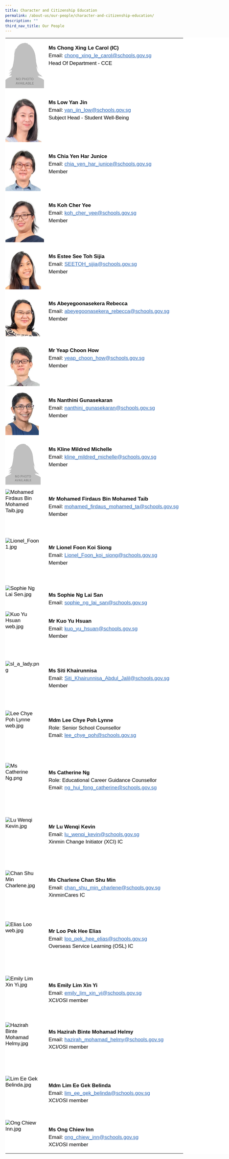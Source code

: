 ```yaml
---
title: Character and Citizenship Education
permalink: /about-us/our-people/character-and-citizenship-education/
description: ""
third_nav_title: Our People
---
```

<table style="margin: auto; outline: 0px; padding: 0px; border-collapse: collapse; clear: both; border: 1px solid transparent; table-layout: fixed; color: rgb(0, 0, 0); font-family: Helvetica, sans-serif; font-size: 17px; font-style: normal; font-variant-ligatures: normal; font-variant-caps: normal; font-weight: 400; letter-spacing: normal; orphans: 2; text-align: left; text-transform: none; white-space: normal; widows: 2; word-spacing: 0px; -webkit-text-stroke-width: 0px; background-color: rgb(255, 255, 255); text-decoration-thickness: initial; text-decoration-style: initial; text-decoration-color: initial; width: 840px;" class="ive_eobj_center ives_tab_kosong"><tbody style="margin: 0px; outline: 0px; padding: 0px;"><tr style="margin: 0px; outline: 0px; padding: 0px;"><td style="margin: 0px; outline: 0px; padding: 0px 15px 15px 0px; vertical-align: top; width: 120px;"><img style="margin: 0px 10px 0px 0px; outline: 0px; padding: 0px; border: none; max-width: 100%; float: left;" class="ive_eobj_left" alt="sl_a_lady.png" src="/images/sl_a_lady.png"><br style="margin: 0px; outline: 0px; padding: 0px;"></td><td style="margin: 0px; outline: 0px; padding: 0px 15px 15px 0px; vertical-align: top;"><br style="margin: 0px; outline: 0px; padding: 0px;"><div style="margin: 0px; outline: 0px; padding: 0px; line-height: 24.99px; color: rgb(0, 0, 0); font-family: Helvetica, sans-serif; font-size: 17px; font-weight: 400;"><b style="margin: 0px; outline: 0px; padding: 0px;">Ms&nbsp;</b><span style="margin: 0px; outline: 0px; padding: 0px; background-color: initial;"><b style="margin: 0px; outline: 0px; padding: 0px;">Chong Xing Le Carol (IC)</b></span></div><div style="margin: 0px; outline: 0px; padding: 0px; line-height: 24.99px; color: rgb(0, 0, 0); font-family: Helvetica, sans-serif; font-size: 17px; font-weight: 400;">Email:<span>&nbsp;</span><a style="margin: 0px; outline: 0px; padding: 0px; color: rgb(42, 103, 183); text-decoration: underline;" target="" href="mailto:chong_xing_le_carol@schools.gov.sg">chong_xing_le_carol@schools.gov.sg</a></div><div style="margin: 0px; outline: 0px; padding: 0px; line-height: 24.99px; color: rgb(0, 0, 0); font-family: Helvetica, sans-serif; font-size: 17px; font-weight: 400;">Head Of Department - CCE</div></td></tr><tr style="margin: 0px; outline: 0px; padding: 0px;"><td style="margin: 0px; outline: 0px; padding: 0px 15px 15px 0px; vertical-align: top;"><img style="margin: 0px 10px 0px 0px; outline: 0px; padding: 0px; border: none; max-width: 100%; float: left;" class="ive_eobj_left" alt="Low Yan Jin.jpg" src="/images/Low%20Yan%20Jin.jpeg"><br style="margin: 0px; outline: 0px; padding: 0px;"></td><td style="margin: 0px; outline: 0px; padding: 0px 15px 15px 0px; vertical-align: top;"><br style="margin: 0px; outline: 0px; padding: 0px;"><div style="margin: 0px; outline: 0px; padding: 0px; line-height: 24.99px; color: rgb(0, 0, 0); font-family: Helvetica, sans-serif; font-size: 17px; font-weight: 400;"><b style="margin: 0px; outline: 0px; padding: 0px;">Ms&nbsp;</b><span style="margin: 0px; outline: 0px; padding: 0px; background-color: initial;"><b style="margin: 0px; outline: 0px; padding: 0px;">Low Yan Jin</b></span></div><div style="margin: 0px; outline: 0px; padding: 0px; line-height: 24.99px; color: rgb(0, 0, 0); font-family: Helvetica, sans-serif; font-size: 17px; font-weight: 400;">Email:<span>&nbsp;</span><a style="margin: 0px; outline: 0px; padding: 0px; color: rgb(42, 103, 183); text-decoration: underline;" target="" href="mailto:yan_jin_low@schools.gov.sg">yan_jin_low@schools.gov.sg</a></div><div style="margin: 0px; outline: 0px; padding: 0px; line-height: 24.99px; color: rgb(0, 0, 0); font-family: Helvetica, sans-serif; font-size: 17px; font-weight: 400;"><span style="margin: 0px; outline: 0px; padding: 0px; background-color: initial;">Subject Head - Student Well-Being</span></div></td></tr><tr style="margin: 0px; outline: 0px; padding: 0px;"><td style="margin: 0px; outline: 0px; padding: 0px 15px 15px 0px; vertical-align: top;"><img style="margin: 0px 10px 0px 0px; outline: 0px; padding: 0px; border: none; max-width: 100%; float: left; width: 115px; height: 145px;" class="ive_eobj_left" alt="Chia Yen Har Junice.jpg" src="/images/Chia%20Yen%20Har%20Junice.jpeg"><br style="margin: 0px; outline: 0px; padding: 0px;"></td><td style="margin: 0px; outline: 0px; padding: 0px 15px 15px 0px; vertical-align: top;"><br style="margin: 0px; outline: 0px; padding: 0px;"><div style="margin: 0px; outline: 0px; padding: 0px; line-height: 24.99px; color: rgb(0, 0, 0); font-family: Helvetica, sans-serif; font-size: 17px; font-weight: 400;"><b style="margin: 0px; outline: 0px; padding: 0px;">Ms&nbsp;<span style="margin: 0px; outline: 0px; padding: 0px; background-color: initial;"></span><span style="margin: 0px; outline: 0px; padding: 0px; background-color: initial;">Chia Yen Har Junice</span></b></div><div style="margin: 0px; outline: 0px; padding: 0px; line-height: 24.99px; color: rgb(0, 0, 0); font-family: Helvetica, sans-serif; font-size: 17px; font-weight: 400;">Email:<span>&nbsp;</span><a style="margin: 0px; outline: 0px; padding: 0px; color: rgb(42, 103, 183); text-decoration: underline;" target="" href="mailto:chia_yen_har_junice@schools.gov.sg">chia_yen_har_junice@schools.gov.sg</a></div><div style="margin: 0px; outline: 0px; padding: 0px; line-height: 24.99px; color: rgb(0, 0, 0); font-family: Helvetica, sans-serif; font-size: 17px; font-weight: 400;">Member<br style="margin: 0px; outline: 0px; padding: 0px;"></div><div style="margin: 0px; outline: 0px; padding: 0px; line-height: 24.99px; color: rgb(0, 0, 0); font-family: Helvetica, sans-serif; font-size: 17px; font-weight: 400;"><br style="margin: 0px; outline: 0px; padding: 0px;"></div><div style="margin: 0px; outline: 0px; padding: 0px; line-height: 24.99px; color: rgb(0, 0, 0); font-family: Helvetica, sans-serif; font-size: 17px; font-weight: 400;"><br style="margin: 0px; outline: 0px; padding: 0px;"></div></td></tr><tr style="margin: 0px; outline: 0px; padding: 0px;"><td style="margin: 0px; outline: 0px; padding: 0px 15px 15px 0px; vertical-align: top;"><img style="margin: 0px 10px 0px 0px; outline: 0px; padding: 0px; border: none; max-width: 100%; float: left;" class="ive_eobj_left" alt="Koh Cher Yee.jpg" src="/images/Koh%20Cher%20Yee.jpeg"><br style="margin: 0px; outline: 0px; padding: 0px;"></td><td style="margin: 0px; outline: 0px; padding: 0px 15px 15px 0px; vertical-align: top;"><br style="margin: 0px; outline: 0px; padding: 0px;"><div style="margin: 0px; outline: 0px; padding: 0px; line-height: 24.99px; color: rgb(0, 0, 0); font-family: Helvetica, sans-serif; font-size: 17px; font-weight: 400;"><b style="margin: 0px; outline: 0px; padding: 0px;">Ms Koh Cher Yee</b></div><div style="margin: 0px; outline: 0px; padding: 0px; line-height: 24.99px; color: rgb(0, 0, 0); font-family: Helvetica, sans-serif; font-size: 17px; font-weight: 400;">Email:<span>&nbsp;</span><a style="margin: 0px; outline: 0px; padding: 0px; color: rgb(42, 103, 183); text-decoration: underline;" target="" href="mailto:koh_cher_yee@schools.gov.sg">koh_cher_yee@schools.gov.sg</a></div><div style="margin: 0px; outline: 0px; padding: 0px; line-height: 24.99px; color: rgb(0, 0, 0); font-family: Helvetica, sans-serif; font-size: 17px; font-weight: 400;">Member<br style="margin: 0px; outline: 0px; padding: 0px;"></div></td></tr><tr style="margin: 0px; outline: 0px; padding: 0px;"><td style="margin: 0px; outline: 0px; padding: 0px 15px 15px 0px; vertical-align: top;"><img style="margin: 0px 10px 0px 0px; outline: 0px; padding: 0px; border: none; max-width: 100%; float: left; width: 116px; height: 139px;" class="ive_eobj_left" alt="Estee See Toh Sijia.jpg" src="/images/Estee%20See%20Toh%20Sijia.jpeg"><br style="margin: 0px; outline: 0px; padding: 0px;"></td><td style="margin: 0px; outline: 0px; padding: 0px 15px 15px 0px; vertical-align: top;"><br style="margin: 0px; outline: 0px; padding: 0px;"><div style="margin: 0px; outline: 0px; padding: 0px; line-height: 24.99px; color: rgb(0, 0, 0); font-family: Helvetica, sans-serif; font-size: 17px; font-weight: 400;"><b style="margin: 0px; outline: 0px; padding: 0px;">Ms Estee See Toh Sijia</b></div><div style="margin: 0px; outline: 0px; padding: 0px; line-height: 24.99px; color: rgb(0, 0, 0); font-family: Helvetica, sans-serif; font-size: 17px; font-weight: 400;">Email:<span>&nbsp;</span><a style="margin: 0px; outline: 0px; padding: 0px; color: rgb(42, 103, 183); text-decoration: underline;" target="" href="mailto:SEETOH_sijia@schools.gov.sg">SEETOH_sijia@schools.gov.sg</a></div><div style="margin: 0px; outline: 0px; padding: 0px; line-height: 24.99px; color: rgb(0, 0, 0); font-family: Helvetica, sans-serif; font-size: 17px; font-weight: 400;">Member<br style="margin: 0px; outline: 0px; padding: 0px;"></div></td></tr><tr style="margin: 0px; outline: 0px; padding: 0px;"><td style="margin: 0px; outline: 0px; padding: 0px 15px 15px 0px; vertical-align: top;"><img style="margin: 0px 10px 0px 0px; outline: 0px; padding: 0px; border: none; max-width: 100%; float: left; width: 113px; height: 138px;" class="ive_eobj_left" alt="Abeyegoonasekera Rebecca.jpg" src="/images/Abeyegoonasekera%20Rebecca.jpeg"><br style="margin: 0px; outline: 0px; padding: 0px;"></td><td style="margin: 0px; outline: 0px; padding: 0px 15px 15px 0px; vertical-align: top;"><br style="margin: 0px; outline: 0px; padding: 0px;"><div style="margin: 0px; outline: 0px; padding: 0px; line-height: 24.99px; color: rgb(0, 0, 0); font-family: Helvetica, sans-serif; font-size: 17px; font-weight: 400;"><b style="margin: 0px; outline: 0px; padding: 0px;">Ms Abeyegoonasekera Rebecca</b></div><div style="margin: 0px; outline: 0px; padding: 0px; line-height: 24.99px; color: rgb(0, 0, 0); font-family: Helvetica, sans-serif; font-size: 17px; font-weight: 400;">Email:<span>&nbsp;</span><a style="margin: 0px; outline: 0px; padding: 0px; color: rgb(42, 103, 183); text-decoration: underline;" target="" href="mailto:abeyegoonasekera_rebecca@schools.gov.sg">abeyegoonasekera_rebecca@schools.gov.sg</a></div><div style="margin: 0px; outline: 0px; padding: 0px; line-height: 24.99px; color: rgb(0, 0, 0); font-family: Helvetica, sans-serif; font-size: 17px; font-weight: 400;">Member<br style="margin: 0px; outline: 0px; padding: 0px;"></div></td></tr><tr style="margin: 0px; outline: 0px; padding: 0px;"><td style="margin: 0px; outline: 0px; padding: 0px 15px 15px 0px; vertical-align: top;"><img style="margin: 0px 10px 0px 0px; outline: 0px; padding: 0px; border: none; max-width: 100%; float: left; width: 112px; height: 148px;" class="ive_eobj_left" alt="Yeap Choon How.jpg" src="/images/Yeap%20Choon%20How.jpeg"><br style="margin: 0px; outline: 0px; padding: 0px;"></td><td style="margin: 0px; outline: 0px; padding: 0px 15px 15px 0px; vertical-align: top;"><br style="margin: 0px; outline: 0px; padding: 0px;"><div style="margin: 0px; outline: 0px; padding: 0px; line-height: 24.99px; color: rgb(0, 0, 0); font-family: Helvetica, sans-serif; font-size: 17px; font-weight: 400;"><b style="margin: 0px; outline: 0px; padding: 0px;">Mr Yeap Choon How</b></div><div style="margin: 0px; outline: 0px; padding: 0px; line-height: 24.99px; color: rgb(0, 0, 0); font-family: Helvetica, sans-serif; font-size: 17px; font-weight: 400;">Email:<span>&nbsp;</span><a style="margin: 0px; outline: 0px; padding: 0px; color: rgb(42, 103, 183); text-decoration: underline;" target="" href="mailto:yeap_choon_how@schools.gov.sg">yeap_choon_how@schools.gov.sg</a></div><div style="margin: 0px; outline: 0px; padding: 0px; line-height: 24.99px; color: rgb(0, 0, 0); font-family: Helvetica, sans-serif; font-size: 17px; font-weight: 400;">Member<br style="margin: 0px; outline: 0px; padding: 0px;"></div></td></tr><tr style="margin: 0px; outline: 0px; padding: 0px;"><td style="margin: 0px; outline: 0px; padding: 0px 15px 15px 0px; vertical-align: top;"><img style="margin: 0px 10px 0px 0px; outline: 0px; padding: 0px; border: none; max-width: 100%; float: left; width: 109px; height: 145px;" class="ive_eobj_left" alt="Nanthini Gunasekaran web.jpg" src="/images/Nanthini%20Gunasekaran%20web.jpeg"></td><td style="margin: 0px; outline: 0px; padding: 0px 15px 15px 0px; vertical-align: top;"><br style="margin: 0px; outline: 0px; padding: 0px;"><div style="margin: 0px; outline: 0px; padding: 0px; line-height: 24.99px; color: rgb(0, 0, 0); font-family: Helvetica, sans-serif; font-size: 17px; font-weight: 400;"><b style="margin: 0px; outline: 0px; padding: 0px;">Ms Nanthini Gunasekaran</b></div><div style="margin: 0px; outline: 0px; padding: 0px; line-height: 24.99px; color: rgb(0, 0, 0); font-family: Helvetica, sans-serif; font-size: 17px; font-weight: 400;">Email:<span>&nbsp;</span><a style="margin: 0px; outline: 0px; padding: 0px; color: rgb(42, 103, 183); text-decoration: underline;" target="" href="mailto:nanthini_gunasekaran@schools.gov.sg">nanthini_gunasekaran@schools.gov.sg</a></div><div style="margin: 0px; outline: 0px; padding: 0px; line-height: 24.99px; color: rgb(0, 0, 0); font-family: Helvetica, sans-serif; font-size: 17px; font-weight: 400;">Member<br style="margin: 0px; outline: 0px; padding: 0px;"></div></td></tr><tr style="margin: 0px; outline: 0px; padding: 0px;"><td style="margin: 0px; outline: 0px; padding: 0px 15px 15px 0px; vertical-align: top;"><img style="margin: 0px 10px 0px 0px; outline: 0px; padding: 0px; border: none; max-width: 100%; float: left; width: 115px; height: 147px;" class="ive_eobj_left" alt="sl_a_lady.png" src="/images/sl_a_lady.png"><br style="margin: 0px; outline: 0px; padding: 0px;"></td><td style="margin: 0px; outline: 0px; padding: 0px 15px 15px 0px; vertical-align: top;"><br style="margin: 0px; outline: 0px; padding: 0px;"><div style="margin: 0px; outline: 0px; padding: 0px; line-height: 24.99px; color: rgb(0, 0, 0); font-family: Helvetica, sans-serif; font-size: 17px; font-weight: 400;"><b style="margin: 0px; outline: 0px; padding: 0px;">Ms&nbsp;<span style="margin: 0px; outline: 0px; padding: 0px; background-color: initial;"></span><span style="margin: 0px; outline: 0px; padding: 0px; background-color: initial;">Kline Mildred Michelle</span></b></div><div style="margin: 0px; outline: 0px; padding: 0px; line-height: 24.99px; color: rgb(0, 0, 0); font-family: Helvetica, sans-serif; font-size: 17px; font-weight: 400;">Email:<span>&nbsp;</span><a style="margin: 0px; outline: 0px; padding: 0px; color: rgb(42, 103, 183); text-decoration: underline;" target="" href="mailto:kline_mildred_michelle@schools.gov.sg">kline_mildred_michelle@schools.gov.sg</a></div><div style="margin: 0px; outline: 0px; padding: 0px; line-height: 24.99px; color: rgb(0, 0, 0); font-family: Helvetica, sans-serif; font-size: 17px; font-weight: 400;">Member<br style="margin: 0px; outline: 0px; padding: 0px;"></div></td></tr><tr style="margin: 0px; outline: 0px; padding: 0px;"><td style="margin: 0px; outline: 0px; padding: 0px 15px 15px 0px; vertical-align: top;"><img style="margin: 0px 10px 0px 0px; outline: 0px; padding: 0px; border: none; max-width: 100%; float: left; width: 114px; height: 144px;" class="ive_eobj_left" alt="Mohamed Firdaus Bin Mohamed Taib.jpg" src="![](/images/Mohamed%20Firdaus%20Bin%20Mohamed%20Taib.jpeg)"><br style="margin: 0px; outline: 0px; padding: 0px;"></td><td style="margin: 0px; outline: 0px; padding: 0px 15px 15px 0px; vertical-align: top;"><br style="margin: 0px; outline: 0px; padding: 0px;"><div style="margin: 0px; outline: 0px; padding: 0px; line-height: 24.99px; color: rgb(0, 0, 0); font-family: Helvetica, sans-serif; font-size: 17px; font-weight: 400;"><b style="margin: 0px; outline: 0px; padding: 0px;">Mr&nbsp;</b><span style="margin: 0px; outline: 0px; padding: 0px; background-color: initial;"><b style="margin: 0px; outline: 0px; padding: 0px;">Mohamed Firdaus Bin Mohamed Taib</b></span></div><div style="margin: 0px; outline: 0px; padding: 0px; line-height: 24.99px; color: rgb(0, 0, 0); font-family: Helvetica, sans-serif; font-size: 17px; font-weight: 400;">Email:<span>&nbsp;</span><a style="margin: 0px; outline: 0px; padding: 0px; color: rgb(42, 103, 183); text-decoration: underline;" target="" href="mailto:mohamed_firdaus_mohamed_ta@schools.gov.sg">mohamed_firdaus_mohamed_ta@schools.gov.sg</a></div><div style="margin: 0px; outline: 0px; padding: 0px; line-height: 24.99px; color: rgb(0, 0, 0); font-family: Helvetica, sans-serif; font-size: 17px; font-weight: 400;">Member<br style="margin: 0px; outline: 0px; padding: 0px;"></div></td></tr><tr style="margin: 0px; outline: 0px; padding: 0px;"><td style="margin: 0px; outline: 0px; padding: 0px 15px 15px 0px; vertical-align: top;"><img style="margin: 0px 10px 0px 0px; outline: 0px; padding: 0px; border: none; max-width: 100%; float: left; width: 116px; height: 140px;" class="ive_eobj_left" alt="Lionel_Foon 1.jpg" width="100%" src="![](/images/Lionel_Foon%201.jpeg)"><br style="margin: 0px; outline: 0px; padding: 0px;"></td><td style="margin: 0px; outline: 0px; padding: 0px 15px 15px 0px; vertical-align: top;"><br style="margin: 0px; outline: 0px; padding: 0px;"><div style="margin: 0px; outline: 0px; padding: 0px; line-height: 24.99px; color: rgb(0, 0, 0); font-family: Helvetica, sans-serif; font-size: 17px; font-weight: 400;"><b style="margin: 0px; outline: 0px; padding: 0px;">Mr&nbsp;</b><span style="margin: 0px; outline: 0px; padding: 0px; background-color: initial;"><b style="margin: 0px; outline: 0px; padding: 0px;">Lionel Foon Koi Siong</b></span></div><div style="margin: 0px; outline: 0px; padding: 0px; line-height: 24.99px; color: rgb(0, 0, 0); font-family: Helvetica, sans-serif; font-size: 17px; font-weight: 400;">Email:<span>&nbsp;</span><a style="margin: 0px; outline: 0px; padding: 0px; color: rgb(42, 103, 183); text-decoration: underline;" target="" href="mailto:Lionel_Foon_koi_siong@schools.gov.sg">Lionel_Foon_koi_siong@schools.gov.sg</a></div><div style="margin: 0px; outline: 0px; padding: 0px; line-height: 24.99px; color: rgb(0, 0, 0); font-family: Helvetica, sans-serif; font-size: 17px; font-weight: 400;">Member<br style="margin: 0px; outline: 0px; padding: 0px;"></div></td></tr><tr style="margin: 0px; outline: 0px; padding: 0px;"><td style="margin: 0px; outline: 0px; padding: 0px 15px 15px 0px; vertical-align: top;"><img style="margin: 0px 10px 0px 0px; outline: 0px; padding: 0px; border: none; max-width: 100%; float: left;" class="ive_eobj_left" alt="Sophie Ng Lai Sen.jpg" src="![](/images/Sophie%20Ng%20Lai%20Sen.jpeg)"><br style="margin: 0px; outline: 0px; padding: 0px;"></td><td style="margin: 0px; outline: 0px; padding: 0px 15px 15px 0px; vertical-align: top;"><br style="margin: 0px; outline: 0px; padding: 0px;"><div style="margin: 0px; outline: 0px; padding: 0px; line-height: 24.99px; color: rgb(0, 0, 0); font-family: Helvetica, sans-serif; font-size: 17px; font-weight: 400;"><b style="margin: 0px; outline: 0px; padding: 0px;">Ms&nbsp;<span style="margin: 0px; outline: 0px; padding: 0px; background-color: initial;"></span><span style="margin: 0px; outline: 0px; padding: 0px; background-color: initial;">Sophie Ng Lai San</span></b></div><div style="margin: 0px; outline: 0px; padding: 0px; line-height: 24.99px; color: rgb(0, 0, 0); font-family: Helvetica, sans-serif; font-size: 17px; font-weight: 400;">Email:<span>&nbsp;</span><a style="margin: 0px; outline: 0px; padding: 0px; color: rgb(42, 103, 183); text-decoration: underline;" target="" href="mailto:sophie_ng_lai_san@schools.gov.sg">sophie_ng_lai_san@schools.gov.sg</a></div></td></tr><tr style="margin: 0px; outline: 0px; padding: 0px;"><td style="margin: 0px; outline: 0px; padding: 0px 15px 15px 0px; vertical-align: top;"><img style="margin: 0px 10px 0px 0px; outline: 0px; padding: 0px; border: none; max-width: 100%; float: left; width: 107px; height: 147px;" class="ive_eobj_left" alt="Kuo Yu Hsuan web.jpg" src="![](/images/Kuo%20Yu%20Hsuan%20web.jpeg)"><br style="margin: 0px; outline: 0px; padding: 0px;"></td><td style="margin: 0px; outline: 0px; padding: 0px 15px 15px 0px; vertical-align: top;"><br style="margin: 0px; outline: 0px; padding: 0px;"><div style="margin: 0px; outline: 0px; padding: 0px; line-height: 24.99px; color: rgb(0, 0, 0); font-family: Helvetica, sans-serif; font-size: 17px; font-weight: 400;"><b style="margin: 0px; outline: 0px; padding: 0px;">Mr Kuo Yu Hsuan</b></div><div style="margin: 0px; outline: 0px; padding: 0px; line-height: 24.99px; color: rgb(0, 0, 0); font-family: Helvetica, sans-serif; font-size: 17px; font-weight: 400;">Email:<span>&nbsp;</span><a style="margin: 0px; outline: 0px; padding: 0px; color: rgb(42, 103, 183); text-decoration: underline;" target="" href="mailto:kuo_yu_hsuan@schools.gov.sg">kuo_yu_hsuan@schools.gov.sg</a></div><div style="margin: 0px; outline: 0px; padding: 0px; line-height: 24.99px; color: rgb(0, 0, 0); font-family: Helvetica, sans-serif; font-size: 17px; font-weight: 400;">Member<br style="margin: 0px; outline: 0px; padding: 0px;"></div></td></tr><tr style="margin: 0px; outline: 0px; padding: 0px;"><td style="margin: 0px; outline: 0px; padding: 0px 15px 15px 0px; vertical-align: top;"><img style="margin: 0px 10px 0px 0px; outline: 0px; padding: 0px; border: none; max-width: 100%; float: left; width: 115px; height: 147px;" class="ive_eobj_left" alt="sl_a_lady.png" src="![](/images/sl_a_lady.png)"><br style="margin: 0px; outline: 0px; padding: 0px;"></td><td style="margin: 0px; outline: 0px; padding: 0px 15px 15px 0px; vertical-align: top;"><br style="margin: 0px; outline: 0px; padding: 0px;"><div style="margin: 0px; outline: 0px; padding: 0px; line-height: 24.99px; color: rgb(0, 0, 0); font-family: Helvetica, sans-serif; font-size: 17px; font-weight: 400;"><b style="margin: 0px; outline: 0px; padding: 0px;">Ms&nbsp;</b><span style="margin: 0px; outline: 0px; padding: 0px; background-color: initial;"><b style="margin: 0px; outline: 0px; padding: 0px;">Siti Khairunnisa</b></span></div><div style="margin: 0px; outline: 0px; padding: 0px; line-height: 24.99px; color: rgb(0, 0, 0); font-family: Helvetica, sans-serif; font-size: 17px; font-weight: 400;">Email:<span>&nbsp;</span><a style="margin: 0px; outline: 0px; padding: 0px; color: rgb(42, 103, 183); text-decoration: underline;" target="" href="mailto:Siti_Khairunnisa_Abdul_Jalil@schools.gov.sg">Siti_Khairunnisa_Abdul_Jalil@schools.gov.sg</a></div><div style="margin: 0px; outline: 0px; padding: 0px; line-height: 24.99px; color: rgb(0, 0, 0); font-family: Helvetica, sans-serif; font-size: 17px; font-weight: 400;">Member</div></td></tr><tr style="margin: 0px; outline: 0px; padding: 0px;"><td style="margin: 0px; outline: 0px; padding: 0px 15px 15px 0px; vertical-align: top;"><img style="margin: 0px 10px 0px 0px; outline: 0px; padding: 0px; border: none; max-width: 100%; float: left; width: 113px; height: 156px;" class="ive_eobj_left" alt="Lee Chye Poh Lynne web.jpg" src="![](/images/Lee%20Chye%20Poh%20Lynne%20web.jpeg)"></td><td style="margin: 0px; outline: 0px; padding: 0px 15px 15px 0px; vertical-align: top;"><br style="margin: 0px; outline: 0px; padding: 0px;"><div style="margin: 0px; outline: 0px; padding: 0px; line-height: 24.99px; color: rgb(0, 0, 0); font-family: Helvetica, sans-serif; font-size: 17px; font-weight: 400;"><b style="margin: 0px; outline: 0px; padding: 0px;">Mdm Lee Chye Poh Lynne</b></div><div style="margin: 0px; outline: 0px; padding: 0px; line-height: 24.99px; color: rgb(0, 0, 0); font-family: Helvetica, sans-serif; font-size: 17px; font-weight: 400;">Role: Senior School Counsellor</div><div style="margin: 0px; outline: 0px; padding: 0px; line-height: 24.99px; color: rgb(0, 0, 0); font-family: Helvetica, sans-serif; font-size: 17px; font-weight: 400;">Email:<span>&nbsp;</span><a style="margin: 0px; outline: 0px; padding: 0px; color: rgb(42, 103, 183); text-decoration: underline;" target="" href="mailto:lee_chye_poh@schools.gov.sg">lee_chye_poh@schools.gov.sg</a></div></td></tr><tr style="margin: 0px; outline: 0px; padding: 0px;"><td style="margin: 0px; outline: 0px; padding: 0px 15px 15px 0px; vertical-align: top;"><img style="margin: 0px 10px 0px 0px; outline: 0px; padding: 0px; border: none; max-width: 100%; float: left; width: 113px; height: 162px;" class="ive_eobj_left" alt="Ms Catherine Ng.png" src="![](/images/Ms%20Catherine%20Ng.png)"></td><td style="margin: 0px; outline: 0px; padding: 0px 15px 15px 0px; vertical-align: top;"><br style="margin: 0px; outline: 0px; padding: 0px;"><div style="margin: 0px; outline: 0px; padding: 0px; line-height: 24.99px; color: rgb(0, 0, 0); font-family: Helvetica, sans-serif; font-size: 17px; font-weight: 400;"><b style="margin: 0px; outline: 0px; padding: 0px;">Ms Catherine Ng</b></div><div style="margin: 0px; outline: 0px; padding: 0px; line-height: 24.99px; color: rgb(0, 0, 0); font-family: Helvetica, sans-serif; font-size: 17px; font-weight: 400;">Role: Educational Career Guidance Counsellor</div><div style="margin: 0px; outline: 0px; padding: 0px; line-height: 24.99px; color: rgb(0, 0, 0); font-family: Helvetica, sans-serif; font-size: 17px; font-weight: 400;"><div style="margin: 0px; outline: 0px; padding: 0px; line-height: 24.99px; color: rgb(0, 0, 0); font-family: Helvetica, sans-serif; font-size: 17px; font-weight: 400;">Email:<span>&nbsp;</span><a style="margin: 0px; outline: 0px; padding: 0px; color: rgb(42, 103, 183); text-decoration: underline;" target="" href="mailto:ng_hui_fong_catherine@schools.gov.sg">ng_hui_fong_catherine@schools.gov.sg</a></div></div></td></tr><tr style="margin: 0px; outline: 0px; padding: 0px;"><td style="margin: 0px; outline: 0px; padding: 0px 15px 15px 0px; vertical-align: top;"><img style="margin: 0px 10px 0px 0px; outline: 0px; padding: 0px; border: none; max-width: 100%; float: left; width: 111px; height: 159px;" class="ive_eobj_left" alt="Lu Wenqi Kevin.jpg" src="![](/images/Lu%20Wenqi%20Kevin.jpeg)"><br style="margin: 0px; outline: 0px; padding: 0px;"></td><td style="margin: 0px; outline: 0px; padding: 0px 15px 15px 0px; vertical-align: top;"><br style="margin: 0px; outline: 0px; padding: 0px;"><div style="margin: 0px; outline: 0px; padding: 0px; line-height: 24.99px; color: rgb(0, 0, 0); font-family: Helvetica, sans-serif; font-size: 17px; font-weight: 400;"><b style="margin: 0px; outline: 0px; padding: 0px;">Mr Lu Wenqi Kevin</b></div><div style="margin: 0px; outline: 0px; padding: 0px; line-height: 24.99px; color: rgb(0, 0, 0); font-family: Helvetica, sans-serif; font-size: 17px; font-weight: 400;"><span style="margin: 0px; outline: 0px; padding: 0px; background-color: initial;">Email:<span>&nbsp;</span></span><a style="margin: 0px; outline: 0px; padding: 0px; color: rgb(42, 103, 183); text-decoration: underline; background-color: initial;" target="" href="mailto:lu_wenqi_kevin@schools.gov.sg">lu_wenqi_kevin@schools.gov.sg</a><br style="margin: 0px; outline: 0px; padding: 0px;"></div><div style="margin: 0px; outline: 0px; padding: 0px; line-height: 24.99px; color: rgb(0, 0, 0); font-family: Helvetica, sans-serif; font-size: 17px; font-weight: 400;">Xinmin Change Initiator (XCI) IC<br style="margin: 0px; outline: 0px; padding: 0px;"></div></td></tr><tr style="margin: 0px; outline: 0px; padding: 0px;"><td style="margin: 0px; outline: 0px; padding: 0px 15px 15px 0px; vertical-align: top;"><img style="margin: 0px 10px 0px 0px; outline: 0px; padding: 0px; border: none; max-width: 100%; float: left; width: 114px; height: 152px;" class="ive_eobj_left" alt="Chan Shu Min Charlene.jpg" src="![](/images/Chan%20Shu%20Min%20Charlene.jpeg)"><br style="margin: 0px; outline: 0px; padding: 0px;"></td><td style="margin: 0px; outline: 0px; padding: 0px 15px 15px 0px; vertical-align: top;"><br style="margin: 0px; outline: 0px; padding: 0px;"><div style="margin: 0px; outline: 0px; padding: 0px; line-height: 24.99px; color: rgb(0, 0, 0); font-family: Helvetica, sans-serif; font-size: 17px; font-weight: 400;"><b style="margin: 0px; outline: 0px; padding: 0px;">Ms Charlene Chan Shu Min</b></div><div style="margin: 0px; outline: 0px; padding: 0px; line-height: 24.99px; color: rgb(0, 0, 0); font-family: Helvetica, sans-serif; font-size: 17px; font-weight: 400;">Email:<span>&nbsp;</span><a style="margin: 0px; outline: 0px; padding: 0px; color: rgb(42, 103, 183); text-decoration: underline;" target="" href="mailto:chan_shu_min_charlene@schools.gov.sg">chan_shu_min_charlene@schools.gov.sg</a></div><div style="margin: 0px; outline: 0px; padding: 0px; line-height: 24.99px; color: rgb(0, 0, 0); font-family: Helvetica, sans-serif; font-size: 17px; font-weight: 400;">XinminCares IC</div></td></tr><tr style="margin: 0px; outline: 0px; padding: 0px;"><td style="margin: 0px; outline: 0px; padding: 0px 15px 15px 0px; vertical-align: top;"><img style="margin: 0px 10px 0px 0px; outline: 0px; padding: 0px; border: none; max-width: 100%; float: left; width: 113px; height: 162px;" class="ive_eobj_left" alt="Elias Loo web.jpg" src="![](/images/Elias%20Loo%20web.jpeg)"></td><td style="margin: 0px; outline: 0px; padding: 0px 15px 15px 0px; vertical-align: top;"><br style="margin: 0px; outline: 0px; padding: 0px;"><div style="margin: 0px; outline: 0px; padding: 0px; line-height: 24.99px; color: rgb(0, 0, 0); font-family: Helvetica, sans-serif; font-size: 17px; font-weight: 400;"><b style="margin: 0px; outline: 0px; padding: 0px;">Mr Loo Pek Hee Elias</b></div><div style="margin: 0px; outline: 0px; padding: 0px; line-height: 24.99px; color: rgb(0, 0, 0); font-family: Helvetica, sans-serif; font-size: 17px; font-weight: 400;">Email:<span>&nbsp;</span><a style="margin: 0px; outline: 0px; padding: 0px; color: rgb(42, 103, 183); text-decoration: underline;" target="" href="mailto:loo_pek_hee_elias@schools.gov.sg">loo_pek_hee_elias@schools.gov.sg</a></div><div style="margin: 0px; outline: 0px; padding: 0px; line-height: 24.99px; color: rgb(0, 0, 0); font-family: Helvetica, sans-serif; font-size: 17px; font-weight: 400;">Overseas Service Learning (OSL) IC</div></td></tr><tr style="margin: 0px; outline: 0px; padding: 0px;"><td style="margin: 0px; outline: 0px; padding: 0px 15px 15px 0px; vertical-align: top;"><img style="margin: 0px 10px 0px 0px; outline: 0px; padding: 0px; border: none; max-width: 100%; float: left; width: 115px; height: 137px;" class="ive_eobj_left" alt="Emily Lim Xin Yi.jpg" src="![](/images/Emily%20Lim%20Xin%20Yi.jpeg)"><br style="margin: 0px; outline: 0px; padding: 0px;"></td><td style="margin: 0px; outline: 0px; padding: 0px 15px 15px 0px; vertical-align: top;"><br style="margin: 0px; outline: 0px; padding: 0px;"><div style="margin: 0px; outline: 0px; padding: 0px; line-height: 24.99px; color: rgb(0, 0, 0); font-family: Helvetica, sans-serif; font-size: 17px; font-weight: 400;"><b style="margin: 0px; outline: 0px; padding: 0px;">Ms Emily Lim Xin Yi</b></div><div style="margin: 0px; outline: 0px; padding: 0px; line-height: 24.99px; color: rgb(0, 0, 0); font-family: Helvetica, sans-serif; font-size: 17px; font-weight: 400;">Email:<span>&nbsp;</span><a style="margin: 0px; outline: 0px; padding: 0px; color: rgb(42, 103, 183); text-decoration: underline;" target="" href="mailto:emily_lim_xin_yi@schools.gov.sg">emily_lim_xin_yi@schools.gov.sg</a></div><div style="margin: 0px; outline: 0px; padding: 0px; line-height: 24.99px; color: rgb(0, 0, 0); font-family: Helvetica, sans-serif; font-size: 17px; font-weight: 400;">XCI/OSI member</div></td></tr><tr style="margin: 0px; outline: 0px; padding: 0px;"><td style="margin: 0px; outline: 0px; padding: 0px 15px 15px 0px; vertical-align: top;"><img style="margin: 0px 10px 0px 0px; outline: 0px; padding: 0px; border: none; max-width: 100%; float: left; width: 112px; height: 160px;" class="ive_eobj_left" alt="Hazirah Binte Mohamad Helmy.jpg" src="![](/images/Hazirah%20Binte%20Mohamad%20Helmy.jpeg)"><br style="margin: 0px; outline: 0px; padding: 0px;"></td><td style="margin: 0px; outline: 0px; padding: 0px 15px 15px 0px; vertical-align: top;"><br style="margin: 0px; outline: 0px; padding: 0px;"><div style="margin: 0px; outline: 0px; padding: 0px; line-height: 24.99px; color: rgb(0, 0, 0); font-family: Helvetica, sans-serif; font-size: 17px; font-weight: 400;"><b style="margin: 0px; outline: 0px; padding: 0px;">Ms&nbsp;</b><span style="margin: 0px; outline: 0px; padding: 0px; background-color: initial;"><b style="margin: 0px; outline: 0px; padding: 0px;">Hazirah Binte Mohamad Helmy</b></span></div><div style="margin: 0px; outline: 0px; padding: 0px; line-height: 24.99px; color: rgb(0, 0, 0); font-family: Helvetica, sans-serif; font-size: 17px; font-weight: 400;">Email:<span>&nbsp;</span><a style="margin: 0px; outline: 0px; padding: 0px; color: rgb(42, 103, 183); text-decoration: underline;" target="" href="mailto:hazirah_mohamad_helmy@schools.gov.sg">hazirah_mohamad_helmy@schools.gov.sg</a></div><div style="margin: 0px; outline: 0px; padding: 0px; line-height: 24.99px; color: rgb(0, 0, 0); font-family: Helvetica, sans-serif; font-size: 17px; font-weight: 400;">XCI/OSI member<br style="margin: 0px; outline: 0px; padding: 0px;"></div></td></tr><tr style="margin: 0px; outline: 0px; padding: 0px;"><td style="margin: 0px; outline: 0px; padding: 0px 15px 15px 0px; vertical-align: top;"><img style="margin: 0px 10px 0px 0px; outline: 0px; padding: 0px; border: none; max-width: 100%; float: left; width: 113px; height: 129px;" class="ive_eobj_left" alt="Lim Ee Gek Belinda.jpg" src="![](/images/Lim%20Ee%20Gek%20Belinda.jpeg)"><br style="margin: 0px; outline: 0px; padding: 0px;"></td><td style="margin: 0px; outline: 0px; padding: 0px 15px 15px 0px; vertical-align: top;"><br style="margin: 0px; outline: 0px; padding: 0px;"><div style="margin: 0px; outline: 0px; padding: 0px; line-height: 24.99px; color: rgb(0, 0, 0); font-family: Helvetica, sans-serif; font-size: 17px; font-weight: 400;"><b style="margin: 0px; outline: 0px; padding: 0px;">Mdm Lim Ee Gek Belinda</b></div><div style="margin: 0px; outline: 0px; padding: 0px; line-height: 24.99px; color: rgb(0, 0, 0); font-family: Helvetica, sans-serif; font-size: 17px; font-weight: 400;">Email:<span>&nbsp;</span><a style="margin: 0px; outline: 0px; padding: 0px; color: rgb(42, 103, 183); text-decoration: underline;" target="" href="mailto:lim_ee_gek_belinda@schools.gov.sg">lim_ee_gek_belinda@schools.gov.sg</a></div><div style="margin: 0px; outline: 0px; padding: 0px; line-height: 24.99px; color: rgb(0, 0, 0); font-family: Helvetica, sans-serif; font-size: 17px; font-weight: 400;">XCI/OSI member<br style="margin: 0px; outline: 0px; padding: 0px;"></div></td></tr><tr style="margin: 0px; outline: 0px; padding: 0px;"><td style="margin: 0px; outline: 0px; padding: 0px 15px 15px 0px; vertical-align: top;"><img style="margin: 0px 10px 0px 0px; outline: 0px; padding: 0px; border: none; max-width: 100%; float: left;" class="ive_eobj_left" alt="Ong Chiew Inn.jpg" src="![](/images/Ong%20Chiew%20Inn.jpeg)"><br style="margin: 0px; outline: 0px; padding: 0px;"></td><td style="margin: 0px; outline: 0px; padding: 0px 15px 15px 0px; vertical-align: top;"><br style="margin: 0px; outline: 0px; padding: 0px;"><div style="margin: 0px; outline: 0px; padding: 0px; line-height: 24.99px; color: rgb(0, 0, 0); font-family: Helvetica, sans-serif; font-size: 17px; font-weight: 400;"><b style="margin: 0px; outline: 0px; padding: 0px;">Ms&nbsp;</b><span style="margin: 0px; outline: 0px; padding: 0px; background-color: initial;"><b style="margin: 0px; outline: 0px; padding: 0px;">Ong Chiew Inn</b></span></div><div style="margin: 0px; outline: 0px; padding: 0px; line-height: 24.99px; color: rgb(0, 0, 0); font-family: Helvetica, sans-serif; font-size: 17px; font-weight: 400;">Email:<span>&nbsp;</span><a style="margin: 0px; outline: 0px; padding: 0px; color: rgb(42, 103, 183); text-decoration: underline;" target="" href="mailto:ong_chiew_inn@schools.gov.sg">ong_chiew_inn@schools.gov.sg</a></div><div style="margin: 0px; outline: 0px; padding: 0px; line-height: 24.99px; color: rgb(0, 0, 0); font-family: Helvetica, sans-serif; font-size: 17px; font-weight: 400;">XCI/OSI member</div></td></tr></tbody></table>